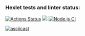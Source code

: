 ### Hexlet tests and linter status:
[![Actions Status](https://github.com/Gocha1981/frontend-project-lvl1/workflows/hexlet-check/badge.svg)](https://github.com/Gocha1981/frontend-project-lvl1/actions)
<a href="https://codeclimate.com/github/codeclimate/codeclimate/maintainability"><img src="https://api.codeclimate.com/v1/badges/a99a88d28ad37a79dbf6/maintainability" /></a>
[![Node.js CI](https://github.com/Gocha1981/frontend-project-lvl1/actions/workflows/node.js.yml/badge.svg)](https://github.com/Gocha1981/frontend-project-lvl1/actions/workflows/node.js.yml)

[![asciicast](https://asciinema.org/a/umoGZUAuNXASXoejZg1TKkmtQ.svg)](https://asciinema.org/a/umoGZUAuNXASXoejZg1TKkmtQ)
